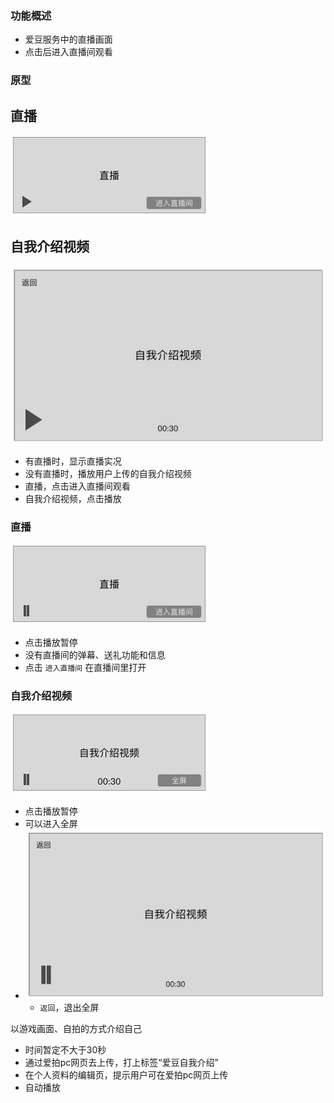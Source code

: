 ### 功能概述
* 爱豆服务中的直播画面
* 点击后进入直播间观看


### 原型
直播
---
![](img/模块-爱豆详情-直播-暂停.jpg)

自我介绍视频
---
![](img/模块-爱豆详情-自我介绍视频-暂停.jpg)

* 有直播时，显示直播实况
* 没有直播时，播放用户上传的自我介绍视频
* 直播，点击进入直播间观看
* 自我介绍视频，点击播放

### 直播
![](img/模块-爱豆详情-直播-播放.jpg)

* 点击播放暂停
* 没有直播间的弹幕、送礼功能和信息
* 点击 `进入直播间` 在直播间里打开

### 自我介绍视频
![](img/模块-爱豆详情-自我介绍视频-播放.jpg)

* 点击播放暂停
* 可以进入全屏
* ![](img/模块-爱豆详情-自我介绍视频-全屏-播放.jpg)
	* `返回`，退出全屏

以游戏画面、自拍的方式介绍自己

* 时间暂定不大于30秒
* 通过爱拍pc网页去上传，打上标签“爱豆自我介绍”
* 在个人资料的编辑页，提示用户可在爱拍pc网页上传
* 自动播放


